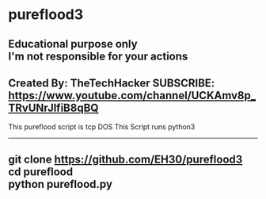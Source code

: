# pureflood3

Educational purpose only             
I'm not responsible for your actions 
-----------------------------------------------------
Created By: TheTechHacker
SUBSCRIBE: https://www.youtube.com/channel/UCKAmv8p_TRvUNrJlfiB8qBQ
-----------------------------------------------------

This pureflood script is tcp DOS 
This Script runs python3

---------------------------------------

git clone https://github.com/EH30/pureflood3   
cd pureflood   
python pureflood.py
---------------------------------------
